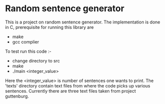 # Random sentence generator

This is a project on random sentence generator. The implementation is done in C, prerequisite for running this library are
* make
* gcc complier

To test run this code :-
* change directory to src
* make
* ./main <integer_value>

Here the <integer_value> is number of sentences one wants to print. The 'texts' directory contain text files from where the code picks up various sentences. Currently there are three text files taken from project guttenburg. 
